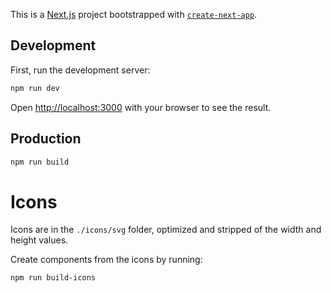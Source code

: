 This is a [Next.js](https://nextjs.org/) project bootstrapped with [`create-next-app`](https://github.com/vercel/next.js/tree/canary/packages/create-next-app).

## Development

First, run the development server:

```bash
npm run dev
```

Open [http://localhost:3000](http://localhost:3000) with your browser to see the result.

## Production

```bash
npm run build
```

# Icons

Icons are in the `./icons/svg` folder, optimized and stripped of the width and height values.

Create components from the icons by running:

```bash
npm run build-icons
```
